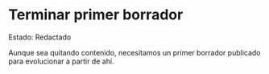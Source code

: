 # Terminar primer borrador

Estado: Redactado

Aunque sea quitando contenido, necesitamos un primer borrador publicado para evolucionar a partir de ahí.